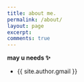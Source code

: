 ```yaml
---
title: about me.
permalink: /about/
layout: page
excerpt:
comments: true
---
```



**may u needs ✨**

- {{ site.author.gmail }}
